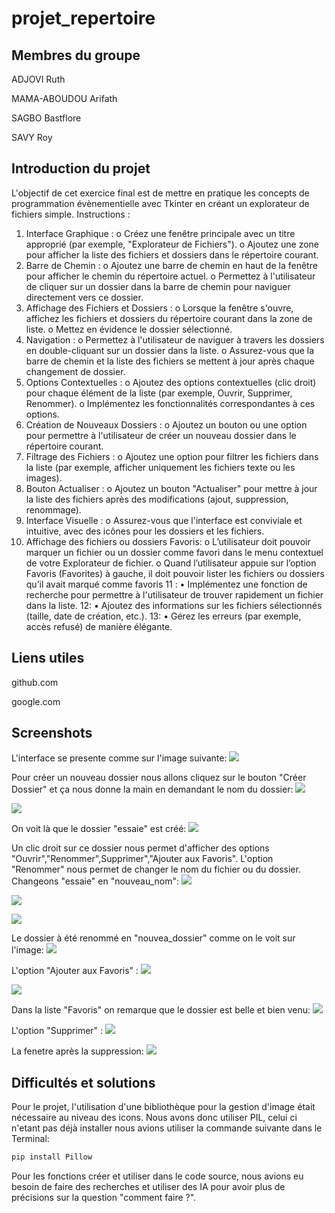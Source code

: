 # projet_repertoire

Membres du groupe
---
ADJOVI Ruth

MAMA-ABOUDOU Arifath

SAGBO Bastflore

SAVY Roy

Introduction du projet
---
L'objectif de cet exercice final est de mettre en pratique les concepts de programmation évènementielle avec Tkinter en créant un explorateur de fichiers simple.
Instructions :
1.	Interface Graphique : 
o	Créez une fenêtre principale avec un titre approprié (par exemple, "Explorateur de Fichiers").
o	Ajoutez une zone pour afficher la liste des fichiers et dossiers dans le répertoire courant.
2.	Barre de Chemin : 
o	Ajoutez une barre de chemin en haut de la fenêtre pour afficher le chemin du répertoire actuel.
o	Permettez à l'utilisateur de cliquer sur un dossier dans la barre de chemin pour naviguer directement vers ce dossier.
3.	Affichage des Fichiers et Dossiers : 
o	Lorsque la fenêtre s'ouvre, affichez les fichiers et dossiers du répertoire courant dans la zone de liste.
o	Mettez en évidence le dossier sélectionné.
4.	Navigation : 
o	Permettez à l'utilisateur de naviguer à travers les dossiers en double-cliquant sur un dossier dans la liste.
o	Assurez-vous que la barre de chemin et la liste des fichiers se mettent à jour après chaque changement de dossier.
5.	Options Contextuelles : 
o	Ajoutez des options contextuelles (clic droit) pour chaque élément de la liste (par exemple, Ouvrir, Supprimer, Renommer).
o	Implémentez les fonctionnalités correspondantes à ces options.
6.	Création de Nouveaux Dossiers : 
o	Ajoutez un bouton ou une option pour permettre à l'utilisateur de créer un nouveau dossier dans le répertoire courant.
7.	Filtrage des Fichiers : 
o	Ajoutez une option pour filtrer les fichiers dans la liste (par exemple, afficher uniquement les fichiers texte ou les images).
8.	Bouton Actualiser : 
o	Ajoutez un bouton "Actualiser" pour mettre à jour la liste des fichiers après des modifications (ajout, suppression, renommage).
9.	Interface Visuelle : 
o	Assurez-vous que l'interface est conviviale et intuitive, avec des icônes pour les dossiers et les fichiers.
10.	Affichage des fichiers ou dossiers Favoris: 
o	L’utilisateur doit pouvoir marquer un fichier ou un dossier comme favori dans le menu contextuel de votre Explorateur de fichier.
o	Quand l’utilisateur appuie sur l’option Favoris (Favorites) à gauche, il doit pouvoir lister les fichiers ou dossiers qu’il avait marqué comme favoris
11 :
•	Implémentez une fonction de recherche pour permettre à l'utilisateur de trouver rapidement un fichier dans la liste.
12:
•	Ajoutez des informations sur les fichiers sélectionnés (taille, date de création, etc.).
13:
•	Gérez les erreurs (par exemple, accès refusé) de manière élégante.

Liens utiles
---
github.com

google.com

Screenshots
---
L'interface se presente comme sur l'image suivante:
![](Capture_1.png)

Pour créer un nouveau dossier nous allons cliquez sur le bouton "Créer Dossier" et ça nous donne la main en demandant le nom du dossier:
![](Capture_2.png)

![](Capture_3.png)

On voit là que le dossier "essaie" est créé:
![](Capture_4.png)

Un clic droit sur ce dossier nous permet d'afficher des options "Ouvrir","Renommer",Supprimer","Ajouter aux Favoris".
L'option "Renommer" nous permet de changer le nom du fichier ou du dossier. Changeons "essaie" en "nouveau_nom":
![](Capture_5.png)

![](Capture_6.png)

![](Capture_7.png)

Le dossier à été renommé en "nouvea_dossier" comme on le voit sur l'image:
![](Capture_8.png)

L'option "Ajouter aux Favoris" :
![](Capture_9.png)

![](Capture_10.png)

Dans la liste "Favoris" on remarque que le dossier est belle et bien venu:
![](Capture_11.png)

L'option "Supprimer" :
![](Capture_12.png)

La fenetre après la suppression:
![](Capture_13.png)

Difficultés et solutions
---

Pour le projet, l'utilisation d'une bibliothèque pour la gestion d'image était nécessaire au niveau des icons. Nous avons donc utiliser PIL, celui ci n'etant pas déjà installer nous avions utiliser la commande suivante dans le Terminal:

```bash
pip install Pillow
```

Pour les fonctions créer et utiliser dans le code source, nous avions eu besoin de faire des recherches et utiliser des IA pour avoir plus de précisions sur la question "comment faire ?".
